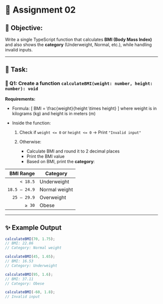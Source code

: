 # 📘 **Assignment 02**

## 🎯 **Objective:**

Write a single TypeScript function that calculates **BMI (Body Mass Index)** and also shows the **category** (Underweight, Normal, etc.), while handling invalid inputs.

---

## 📝 **Task:**

### 🔹 Q1: Create a function `calculateBMI(weight: number, height: number): void`

**Requirements:**

* Formula:
  [
  BMI = \frac{weight}{height \times height}
  ]
  where weight is in kilograms (kg) and height is in meters (m)

* Inside the function:

  1. Check if `weight <= 0` or `height <= 0`
     → Print `"Invalid input"`
  2. Otherwise:

     * Calculate BMI and round it to 2 decimal places
     * Print the BMI value
     * Based on BMI, print the **category**:

|     BMI Range | Category      |
| ------------: | ------------- |
|      `< 18.5` | Underweight   |
| `18.5 – 24.9` | Normal weight |
|   `25 – 29.9` | Overweight    |
|        `≥ 30` | Obese         |

---

## ✨ Example Output

```ts
calculateBMI(70, 1.75);
// BMI: 22.86
// Category: Normal weight

calculateBMI(45, 1.65);
// BMI: 16.53
// Category: Underweight

calculateBMI(95, 1.6);
// BMI: 37.11
// Category: Obese

calculateBMI(-60, 1.8);
// Invalid input
```